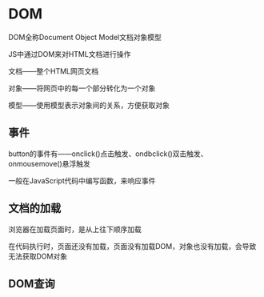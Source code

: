 # DOM

DOM全称Document Object Model文档对象模型

JS中通过DOM来对HTML文档进行操作

文档——整个HTML网页文档

对象——将网页中的每一个部分转化为一个对象

模型——使用模型表示对象间的关系，方便获取对象

## 事件

button的事件有——onclick()点击触发、ondbclick()双击触发、onmousemove()悬浮触发

一般在JavaScript代码中编写函数，来响应事件

## 文档的加载

浏览器在加载页面时，是从上往下顺序加载

在代码执行时，页面还没有加载，页面没有加载DOM，对象也没有加载，会导致无法获取DOM对象

## DOM查询

